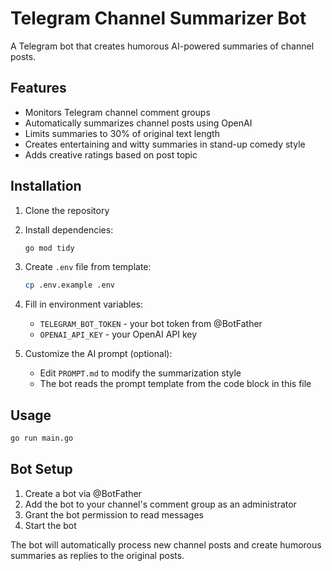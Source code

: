 # Telegram Channel Summarizer Bot

A Telegram bot that creates humorous AI-powered summaries of channel posts.

## Features

- Monitors Telegram channel comment groups
- Automatically summarizes channel posts using OpenAI
- Limits summaries to 30% of original text length
- Creates entertaining and witty summaries in stand-up comedy style
- Adds creative ratings based on post topic

## Installation

1. Clone the repository
2. Install dependencies:
   ```bash
   go mod tidy
   ```

3. Create `.env` file from template:
   ```bash
   cp .env.example .env
   ```

4. Fill in environment variables:
   - `TELEGRAM_BOT_TOKEN` - your bot token from @BotFather
   - `OPENAI_API_KEY` - your OpenAI API key

5. Customize the AI prompt (optional):
   - Edit `PROMPT.md` to modify the summarization style
   - The bot reads the prompt template from the code block in this file

## Usage

```bash
go run main.go
```

## Bot Setup

1. Create a bot via @BotFather
2. Add the bot to your channel's comment group as an administrator
3. Grant the bot permission to read messages
4. Start the bot

The bot will automatically process new channel posts and create humorous summaries as replies to the original posts.